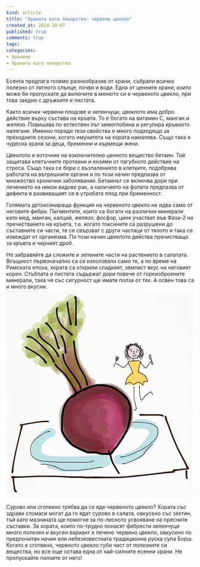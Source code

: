 ```yaml
---
kind: article
title: "Храната като лекарство: червено цвекло"
created_at: 2014-10-07 
published: true
comments: true
tags:
categories:
- Хранене
- Храната като лекарство
--- 
```

Есента предлага голямо разнообразие от храни, събрали всичко полезно от лятното слънце, почви и води. Една от ценните храни, които може би пропускате да включите в менюто си е червеното цвекло, при това заедно с дръжките и листата.<br />

Както всички червени плодове и зеленчуци, цвеклото има добро действие върху състава на кръвта. То е богато на витамин С, манган и желязо. Повишава по естествен път хемоглобина и регулира кръвното налягане. Именно поради тези свойства е много подходящо за преходните сезони, когато имунитета на хората намалява. Също така е чудесна храна за деца, бременни и кърмещи жени.<br />

Цвеклото е източник на изключително ценното вещество бетаин. Той защитава клетъчните протеини и ензими от пагубното действие на стреса. Също така се бори с възпалението в клетките, подобрява работата на вътрешните органи и по този начин предпазва от множество хронични заболявания. Бетаинът се включва дори при лечението на някои видове рак, а наличието на фолати предпазва от дефекти в развиващият се в утробата плод при бременност.<br />

Голямата детоксикираща функция на червеното цвекло не идва само от неговите фибри. Пигментите, които са богати на различни минерали като мед, манган, калций, желязо, фосфор, цинк участват във Фаза-2 на пречистването на кръвта, т.е. когато токсините са разрушени до съставните си части, те се свързват с други частици от тялото и така се извеждат от организма. По този начин цвеклото действа пречистващо за кръвта и черният дроб.<br />

Не забравяйте да сложите и зелените части на растението в салатата. Всъщност първоначално са се използвали само те, а по време на Римската епоха, хората са открили сладкият, землист вкус на неговият корен. Стъблата и листата съдържат дори повече от гореизброените минерали, така че със сигурност ще имате полза от тях. А освен това са и много вкусни.<br />
![Цвекло](/images/posts/Beets.jpg)<br />

Сурово или сготвено трябва да се яде червеното цвекло? Хората със здрави стомаси могат да го ядат сурово в салата, овкусено със зехтин, тъй като мазнината ще помогне за по-лесното усвояване на пресните съставки. За хората, които по-трудно понасят фибрести зеленчуци много полезен и вкусен вариант е печено червено цвекло, овкусено по предпочитан начин или небезизвестната традиционна руска супа Борш. Когато е сготвено, червното цвекло губи част от полезните си вещества, но все още остава една от най-силните есенни храни. Не пропускайте ползите от него!





